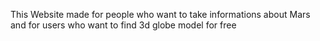 This Website made for people who want to take informations about Mars and for users who want to find 3d globe model for free 
